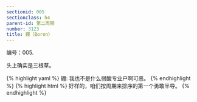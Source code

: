 ```yaml
---
sectionid: 005
sectionclass: h4
parent-id: 第二周期
number: 3123
title: 硼（Boron）
---
```

编号：005.

头上确实是三根草。

{% highlight yaml %}
硼: 我也不是什么弱酸专业户啊可恶。
{% endhighlight %}
{% highlight html %}
好样的，咱们按周期来排序的第一个勇敢半导。
{% endhighlight %}